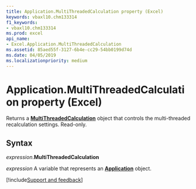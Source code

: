```yaml
---
title: Application.MultiThreadedCalculation property (Excel)
keywords: vbaxl10.chm133314
f1_keywords:
- vbaxl10.chm133314
ms.prod: excel
api_name:
- Excel.Application.MultiThreadedCalculation
ms.assetid: 85aed55f-3127-6b4e-cc29-54bb0199d74d
ms.date: 04/05/2019
ms.localizationpriority: medium
---
```



# Application.MultiThreadedCalculation property (Excel)

Returns a **[MultiThreadedCalculation](excel.multithreadedcalculation.md)** object that controls the multi-threaded recalculation settings. Read-only.


## Syntax

_expression_.**MultiThreadedCalculation**

_expression_ A variable that represents an **[Application](Excel.Application(object).md)** object.




[!include[Support and feedback](~/includes/feedback-boilerplate.md)]